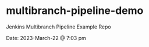 # multibranch-pipeline-demo
Jenkins Multibranch Pipeline Example Repo

Date: 2023-March-22 @ 7:03 pm
